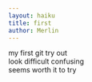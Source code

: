 ```yaml
---
layout: haiku
title: first
author: Merlin
---
```


my first git try out <br>
look difficult confusing <br>
seems worth it to try <br>
